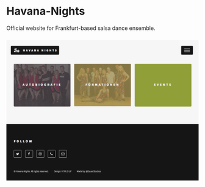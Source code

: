 # Havana-Nights
Official website for Frankfurt-based salsa dance ensemble.

###
![Havana-Nights Preview](https://github.com/niksauer/Havana-Nights/blob/master/docs/PreviewScreenshot.png)
